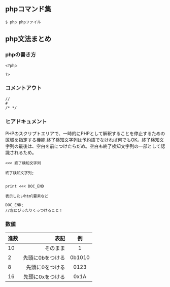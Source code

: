 ## phpコマンド集

```
$ php phpファイル
```

## php文法まとめ

### phpの書き方
```
<?php

?>
```

### コメントアウト
```
//
#
/* */
```

### ヒアドキュメント
PHPのスクリプトエリアで、一時的にPHPとして解釈することを停止するための区域を指定する機能
終了検知文字列は予約語でなければ何でもOK。終了検知文字列の最後は、空白を前につけたらだめ。空白も終了検知文字列の一部として認識されるため。
```
<<< 終了検知文字列

終了検知文字列;


print <<< DOC_END

表示したいhtml要素など

DOC_END;
//左にぴったりくっつけること！
```

### 数値

| 進数 | 表記 | 例 |
|:-----------|------------:|:------------:|
| 10 | そのまま | 1 |
| 2 | 先頭に0bをつける | 0b1010 |
| 8 | 先頭に0をつける | 0123 |
| 16 | 先頭に0xをつける | 0x1A  |


### 
```

```

### 
```

```

### 
```

```

### 
```

```

### 
```

```

### 
```

```
